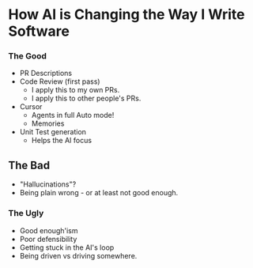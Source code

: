 # How AI is Changing the Way I Write Software

### The Good

- PR Descriptions
- Code Review (first pass)
  - I apply this to my own PRs.
  - I apply this to other people's PRs.
- Cursor
  - Agents in full Auto mode!
  - Memories
- Unit Test generation
  - Helps the AI focus

## The Bad

- "Hallucinations"?
- Being plain wrong - or at least not good enough.

### The Ugly

- Good enough'ism
- Poor defensibility
- Getting stuck in the AI's loop
- Being driven vs driving somewhere.

